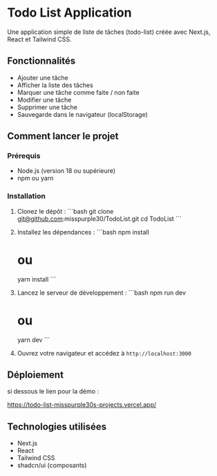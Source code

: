 # Todo List Application

Une application simple de liste de tâches (todo-list) créée avec Next.js, React et Tailwind CSS.

## Fonctionnalités

- Ajouter une tâche
- Afficher la liste des tâches 
- Marquer une tâche comme faite / non faite
- Modifier une tâche
- Supprimer une tâche
- Sauvegarde dans le navigateur (localStorage)

## Comment lancer le projet

### Prérequis

- Node.js (version 18 ou supérieure)
- npm ou yarn

### Installation

1. Clonez le dépôt :
   \`\`\`bash
   git clone git@github.com:misspurple30/TodoList.git
   cd TodoList
   \`\`\`

2. Installez les dépendances :
   \`\`\`bash
   npm install
   # ou
   yarn install
   \`\`\`

3. Lancez le serveur de développement :
   \`\`\`bash
   npm run dev
   # ou
   yarn dev
   \`\`\`

4. Ouvrez votre navigateur et accédez à `http://localhost:3000`

## Déploiement

si dessous le lien pour la démo :

   https://todo-list-misspurple30s-projects.vercel.app/

## Technologies utilisées

- Next.js 
- React 
- Tailwind CSS
- shadcn/ui (composants)
